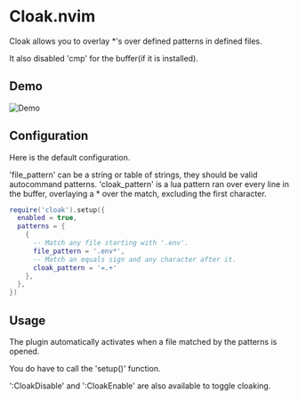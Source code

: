 # Cloak.nvim

Cloak allows you to overlay *'s over defined patterns in defined files.

It also disabled 'cmp' for the buffer(if it is installed).

## Demo

![Demo](https://user-images.githubusercontent.com/20369598/187440609-4cfce257-a4c2-4036-8ad7-3f3bb583e994.gif)

## Configuration

Here is the default configuration.

'file_pattern' can be a string or table of strings, they should be valid autocommand patterns.
'cloak_pattern' is a lua pattern ran over every line in the buffer, overlaying a * over the match, excluding the first character.

```lua
require('cloak').setup({
  enabled = true,
  patterns = {
    {
      -- Match any file starting with '.env'.
      file_pattern = '.env*',
      -- Match an equals sign and any character after it.
      cloak_pattern = '=.+'
    },
  },
})
```

## Usage

The plugin automatically activates when a file matched by the patterns is opened.

You do have to call the 'setup()' function.

':CloakDisable' and ':CloakEnable' are also available to toggle cloaking.
